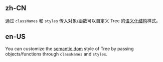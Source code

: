 ## zh-CN

通过 `classNames` 和 `styles` 传入对象/函数可以自定义 Tree 的[语义化结构](#semantic-dom)样式。

## en-US

You can customize the [semantic dom](#semantic-dom) style of Tree by passing objects/functions through `classNames` and `styles`.
